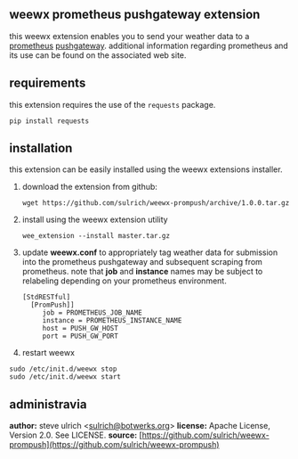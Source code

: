## weewx prometheus pushgateway extension

this weewx extension enables you to send your weather data to a [prometheus](http://prometheus.io) [pushgateway](https://github.com/prometheus/pushgateway). additional information regarding prometheus and its use can be found on the associated web site.

## requirements

this extension requires the use of the `requests` package.

```
pip install requests
```

## installation

this extension can be easily installed using the weewx extensions installer.

1. download the extension from github:
	```
	wget https://github.com/sulrich/weewx-prompush/archive/1.0.0.tar.gz
	```

2. install using the weewx extension utility
	```
	wee_extension --install master.tar.gz
	```

3. update **weewx.conf** to appropriately tag weather data for submission into the prometheus pushgateway and subsequent scraping from prometheus.  note that **job** and **instance** names may be subject to relabeling depending on your prometheus environment.
	```
    [StdRESTful]
      [PromPush]]
         job = PROMETHEUS_JOB_NAME
         instance = PROMETHEUS_INSTANCE_NAME
         host = PUSH_GW_HOST
         port = PUSH_GW_PORT
	```

4. restart weewx

```
sudo /etc/init.d/weewx stop
sudo /etc/init.d/weewx start
```

## administravia
**author:** steve ulrich \<[sulrich@botwerks.org](mailto:sulrich@botwerks.org)\>
**license:** Apache License, Version 2.0. See LICENSE.
**source:** [https://github.com/sulrich/weewx-prompush](https://github.com/sulrich/weewx-prompush)
